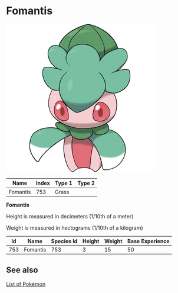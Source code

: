 # Fomantis


![Fomantis](images/753.png)

| **Name** | **Index** | **Type 1** | **Type 2** |
|----|----|----|----|
| Fomantis | 753 | Grass  |  |

**Fomantis** 


Height is measured in decimeters (1/10th of a meter)

Weight is measured in hectograms (1/10th of a kilogram)

| **Id** | **Name** | **Species Id** | **Height** | **Weight** | **Base Experience** |
|--------|----------|----------------|------------|------------|---------------------|
| 753 | Fomantis | 753 | 3 | 15 | 50 |


## See also

[List of Pokémon](../pokemon.md)
